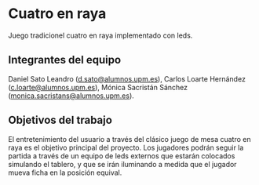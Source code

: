 #  Cuatro en raya
Juego tradicionel cuatro en  raya  implementado con leds.
## Integrantes del equipo
Daniel Sato Leandro (d.sato@alumnos.upm.es), Carlos Loarte Hernández (c.loarte@alumnos.upm.es), Mónica Sacristán Sánchez (monica.sacristans@alumnos.upm.es).
## Objetivos del trabajo

El entretenimiento del usuario a través del clásico juego de mesa cuatro en raya es el objetivo principal del proyecto.
Los jugadores podrán seguir la partida a través de un equipo de leds externos que estarán colocados simulando el tablero, y que se irán iluminando a medida que el jugador mueva ficha en la posición equival.
